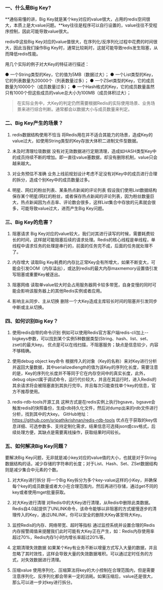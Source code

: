### 一、什么是Big Key?

**通俗易懂的讲，Big Key就是某个key对应的value很大，占用的redis空间很大，本质上是大value问题。**key往往是程序可以自行设置的，value往往不受程序控制，因此可能导致value很大。

redis中这些Big Key对应的value值很大，在序列化/反序列化过程中花费的时间很大，因此当我们操作Big Key时，通常比较耗时，这就可能导致redis发生阻塞，从而降低redis性能。

用几个实际的例子对大Key的特征进行描述：

● 一个String类型的Key，它的值为5MB（数据过大）；
● 一个List类型的Key，它的列表数量为20000个（列表数量过多）；
● 一个ZSet类型的Key，它的成员数量为10000个（成员数量过多）；
● 一个Hash格式的Key，它的成员数量虽然只有1000个但这些成员的value总大小为100MB（成员体积过大）；

> 在实际业务中，大Key的判定仍然需要根据Redis的实际使用场景、业务场景来进行综合判断。通常都会以数据大小与成员数量来判定。

### 二、Big Key产生的场景？

1. redis数据结构使用不恰当
   将Redis用在并不适合其能力的场景，造成Key的value过大，如使用String类型的Key存放大体积二进制文件型数据。

2. 未及时清理垃圾数据
   没有对无效数据进行定期清理，造成如HASH类型Key中的成员持续不断的增加。即一直往value塞数据，却没有删除机制，value只会越来越大。

3. 对业务预估不准确
   业务上线前规划设计考虑不足没有对Key中的成员进行合理的拆分，造成个别Key中的成员数量过多。

4. 明星、网红的粉丝列表、某条热点新闻的评论列表
   假设我们使用List数据结构保存某个明星/网红的粉丝，或者保存热点新闻的评论列表，因为粉丝数量巨大，热点新闻因为点击率、评论数会很多，这样List集合中存放的元素就会很多，可能导致value过大，进而产生Big Key问题。

### 三、Big Key的危害？

1. 阻塞请求
   Big Key对应的value较大，我们对其进行读写的时候，需要耗费较长的时间，这样就可能阻塞后续的请求处理。Redis的核心线程是单线程，单线程中请求任务的处理是串行的，前面的任务完不成，后面的任务就处理不了。

2. 内存增大
   读取Big Key耗费的内存比正常Key会有所增大，如果不断变大，可能会引发OOM（内存溢出），或达到redis的最大内存maxmemory设置值引发写阻塞或重要Key被逐出。

3. 阻塞网络
   读取单value较大时会占用服务器网卡较多带宽，自身变慢的同时可能会影响该服务器上的其他Redis实例或者应用。

4. 影响主从同步、主从切换
   删除一个大Key造成主库较长时间的阻塞并引发同步中断或主从切换。



### 四、如何识别Big Key？

1. 使用redis自带的命令识别
   例如可以使用Redis官方客户端redis-cli加上--bigkeys参数，可以找到某个实例5种数据类型(String、hash、list、set、zset)的最大key。
       优点是可以在线扫描，不阻塞服务；缺点是信息较少，内容不够精确。

2. 使用debug object key命令
   根据传入的对象（Key的名称）来对Key进行分析并返回大量数据，其中serializedlength的值为该Key的序列化长度，需要注意的是，Key的序列化长度并不等同于它在内存空间中的真实长度，此外，debug object属于调试命令，运行代价较大，并且在其运行时，进入Redis的其余请求将会被阻塞直到其执行完毕。并且每次只能查找单个key的信息，官方不推荐使用。

3. redis-rdb-tools开源工具
   这种方式是在redis实例上执行bgsave，bgsave会触发redis的快照备份，生成rdb持久化文件，然后对dump出来的rdb文件进行分析，找到其中的大key。
   GitHub地址：https://github.com/sripathikrishnan/redis-rdb-tools
   优点在于获取的key信息详细、可选参数多、支持定制化需求，结果信息可选择json或csv格式，后续处理方便，其缺点是需要离线操作，获取结果时间较长。

### 五、如何解决Big Key问题？

要解决Big Key问题，无非就是减小key对应的value值的大小，也就是对于String数据结构的话，减少存储的字符串的长度；对于List、Hash、Set、ZSet数据结构则是减少集合中元素的个数。

1. 对大Key进行拆分
   将一个Big Key拆分为多个key-value这样的小Key，并确保每个key的成员数量或者大小在合理范围内，然后再进行存储，通过get不同的key或者使用mget批量获取。

2. 对大Key进行清理
   对Redis中的大Key进行清理，从Redis中删除此类数据。Redis自4.0起提供了UNLINK命令，该命令能够以非阻塞的方式缓慢逐步的清理传入的Key，通过UNLINK，你可以安全的删除大Key甚至特大Key。

3. 监控Redis的内存、网络带宽、超时等指标
   通过监控系统并设置合理的Redis内存报警阈值来提醒我们此时可能有大Key正在产生，如：Redis内存使用率超过70%，Redis内存1小时内增长率超过20%等。

4. 定期清理失效数据
   如果某个Key有业务不断以增量方式写入大量的数据，并且忽略了其时效性，这样会导致大量的失效数据堆积。可以通过定时任务的方式，对失效数据进行清理。

5. 压缩value
   使用序列化、压缩算法将key的大小控制在合理范围内，但是需要注意序列化、反序列化都会带来一定的消耗。如果压缩后，value还是很大，那么可以进一步对key进行拆分。